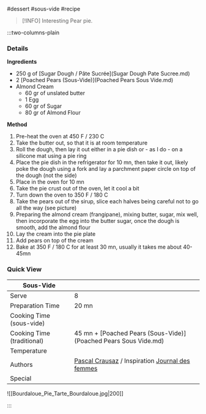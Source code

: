 #dessert #sous-vide #recipe

> [!INFO]
> Interesting Pear pie.

:::two-columns-plain

### Details
**Ingredients**

- 250 g of [Sugar Dough / Pâte Sucrée](Sugar Dough Pate Sucree.md)
- 2 [Poached Pears (Sous-Vide)](Poached Pears Sous Vide.md)
- Almond Cream
  - 60 gr of unslated butter
  - 1 Egg
  - 60 gr of Sugar
  - 80 gr of Almond Flour


**Method**

1. Pre-heat the oven at 450 F / 230 C
2. Take the butter out, so that it is at room temperature
3. Roll the dough, then lay it out either in a pie dish or - as I do - on a silicone mat using a pie ring
4. Place the pie dish in the refrigerator for 10 mn, then take it out, likely poke the dough using a fork and lay a parchment paper circle on top of the dough (not the side)
5. Place in the oven for 10 mn
6. Take the pie crust out of the oven, let it cool a bit
7. Turn down the oven to 350 F / 180 C
8. Take the pears out of the sirup, slice each halves being careful not to go all the way (see picture)
9. Preparing the almond cream (frangipane), mixing butter, sugar, mix well, then incorporate the egg into the butter sugar, once the dough is smooth, add the almond flour
10. Lay the cream into the pie plate
11. Add pears on top of the cream
12. Bake at 350 F / 180 C for at least 30 mn, usually it takes me about 40-45mn 

  


  



### Quick View
| Sous-Vide                  |                                                |
| -------------------------- | ---------------------------------------------- |
| Serve                      | 8                                              |
| Preparation Time           | 20 mn                                          |
| Cooking Time (sous-vide)   |                                                |
| Cooking Time (traditional) | 45 mn + [Poached Pears (Sous-Vide)](Poached Pears Sous Vide.md) |
| Temperature                |                                                |
| Authors                    | [Pascal Crausaz](mailto:pascal@askpascal.com) / Inspiration [Journal des femmes](http://cuisine.journaldesfemmes.com/recette/350387-tarte-bourdaloue) |
| Special                    |                                                |

![[Bourdaloue_Pie_Tarte_Bourdaloue.jpg|200]]

:::

